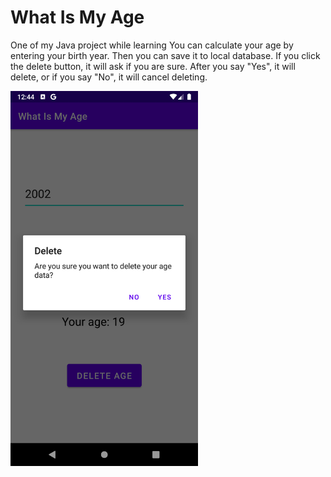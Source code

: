 # What Is My Age
 One of my Java project while learning
You can calculate your age by entering your birth year. Then you can save it to local database. If you click the delete button, it will ask if you are sure. After you say "Yes", it will delete, or if you say "No", it will cancel deleting.

<img src="https://raw.githubusercontent.com/isikenes/whatismyage/main/ss.png" width=300>